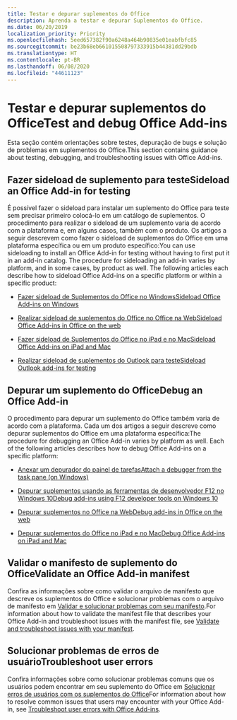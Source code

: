 ```yaml
---
title: Testar e depurar suplementos do Office
description: Aprenda a testar e depurar Suplementos do Office.
ms.date: 06/20/2019
localization_priority: Priority
ms.openlocfilehash: 5eed657382f90a6248a464b90835e01eabfbfc85
ms.sourcegitcommit: be23b68eb661015508797333915b44381dd29bdb
ms.translationtype: HT
ms.contentlocale: pt-BR
ms.lasthandoff: 06/08/2020
ms.locfileid: "44611123"
---
```

# <a name="test-and-debug-office-add-ins"></a><span data-ttu-id="1020b-103">Testar e depurar suplementos do Office</span><span class="sxs-lookup"><span data-stu-id="1020b-103">Test and debug Office Add-ins</span></span>

<span data-ttu-id="1020b-104">Esta seção contém orientações sobre testes, depuração de bugs e solução de problemas em suplementos do Office.</span><span class="sxs-lookup"><span data-stu-id="1020b-104">This section contains guidance about testing, debugging, and troubleshooting issues with Office Add-ins.</span></span>

## <a name="sideload-an-office-add-in-for-testing"></a><span data-ttu-id="1020b-105">Fazer sideload de suplemento para teste</span><span class="sxs-lookup"><span data-stu-id="1020b-105">Sideload an Office Add-in for testing</span></span>

<span data-ttu-id="1020b-p101">É possível fazer o sideload para instalar um suplemento do Office para teste sem precisar primeiro colocá-lo em um catálogo de suplementos. O procedimento para realizar o sideload de um suplemento varia de acordo com a plataforma e, em alguns casos, também com o produto. Os artigos a seguir descrevem como fazer o sideload de suplementos do Office em uma plataforma específica ou em um produto específico:</span><span class="sxs-lookup"><span data-stu-id="1020b-p101">You can use sideloading to install an Office Add-in for testing without having to first put it in an add-in catalog. The procedure for sideloading an add-in varies by platform, and in some cases, by product as well. The following articles each describe how to sideload Office Add-ins on a specific platform or within a specific product:</span></span>

- [<span data-ttu-id="1020b-109">Fazer sideload de Suplementos do Office no Windows</span><span class="sxs-lookup"><span data-stu-id="1020b-109">Sideload Office Add-ins on Windows</span></span>](create-a-network-shared-folder-catalog-for-task-pane-and-content-add-ins.md)

- [<span data-ttu-id="1020b-110">Realizar sideload de suplementos do Office no Office na Web</span><span class="sxs-lookup"><span data-stu-id="1020b-110">Sideload Office Add-ins in Office on the web</span></span>](sideload-office-add-ins-for-testing.md)

- [<span data-ttu-id="1020b-111">Fazer sideload de Suplementos do Office no iPad e no Mac</span><span class="sxs-lookup"><span data-stu-id="1020b-111">Sideload Office Add-ins on iPad and Mac</span></span>](sideload-an-office-add-in-on-ipad-and-mac.md)

- [<span data-ttu-id="1020b-112">Realizar sideload de suplementos do Outlook para teste</span><span class="sxs-lookup"><span data-stu-id="1020b-112">Sideload Outlook add-ins for testing</span></span>](../outlook/sideload-outlook-add-ins-for-testing.md)

## <a name="debug-an-office-add-in"></a><span data-ttu-id="1020b-113">Depurar um suplemento do Office</span><span class="sxs-lookup"><span data-stu-id="1020b-113">Debug an Office Add-in</span></span>

<span data-ttu-id="1020b-p102">O procedimento para depurar um suplemento do Office também varia de acordo com a plataforma. Cada um dos artigos a seguir descreve como depurar suplementos do Office em uma plataforma específica:</span><span class="sxs-lookup"><span data-stu-id="1020b-p102">The procedure for debugging an Office Add-in varies by platform as well. Each of the following articles describes how to debug Office Add-ins on a specific platform:</span></span>

- [<span data-ttu-id="1020b-116">Anexar um depurador do painel de tarefas</span><span class="sxs-lookup"><span data-stu-id="1020b-116">Attach a debugger from the task pane (on Windows)</span></span>](attach-debugger-from-task-pane.md)

- [<span data-ttu-id="1020b-117">Depurar suplementos usando as ferramentas de desenvolvedor F12 no Windows 10</span><span class="sxs-lookup"><span data-stu-id="1020b-117">Debug add-ins using F12 developer tools on Windows 10</span></span>](debug-add-ins-using-f12-developer-tools-on-windows-10.md)

- [<span data-ttu-id="1020b-118">Depurar suplementos no Office na Web</span><span class="sxs-lookup"><span data-stu-id="1020b-118">Debug add-ins in Office on the web</span></span>](debug-add-ins-in-office-online.md)

- [<span data-ttu-id="1020b-119">Depurar suplementos do Office no iPad e no Mac</span><span class="sxs-lookup"><span data-stu-id="1020b-119">Debug Office Add-ins on iPad and Mac</span></span>](debug-office-add-ins-on-ipad-and-mac.md)

## <a name="validate-an-office-add-in-manifest"></a><span data-ttu-id="1020b-120">Validar o manifesto de suplemento do Office</span><span class="sxs-lookup"><span data-stu-id="1020b-120">Validate an Office Add-in manifest</span></span>

<span data-ttu-id="1020b-121">Confira as informações sobre como validar o arquivo de manifesto que descreve os suplementos do Office e solucionar problemas com o arquivo de manifesto em [Validar e solucionar problemas com seu manifesto](troubleshoot-manifest.md).</span><span class="sxs-lookup"><span data-stu-id="1020b-121">For information about how to validate the manifest file that describes your Office Add-in and troubleshoot issues with the manifest file, see [Validate and troubleshoot issues with your manifest](troubleshoot-manifest.md).</span></span>

## <a name="troubleshoot-user-errors"></a><span data-ttu-id="1020b-122">Solucionar problemas de erros de usuário</span><span class="sxs-lookup"><span data-stu-id="1020b-122">Troubleshoot user errors</span></span>

<span data-ttu-id="1020b-123">Confira informações sobre como solucionar problemas comuns que os usuários podem encontrar em seu suplemento do Office em [Solucionar erros de usuários com os suplementos do Office](testing-and-troubleshooting.md)</span><span class="sxs-lookup"><span data-stu-id="1020b-123">For information about how to resolve common issues that users may encounter with your Office Add-in, see [Troubleshoot user errors with Office Add-ins](testing-and-troubleshooting.md).</span></span>
